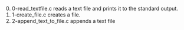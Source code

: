 0. 0-read_textfile.c reads a text file and prints it to the standard output.
1. 1-create_file.c creates a file.
2. 2-append_text_to_file.c appends a text file
